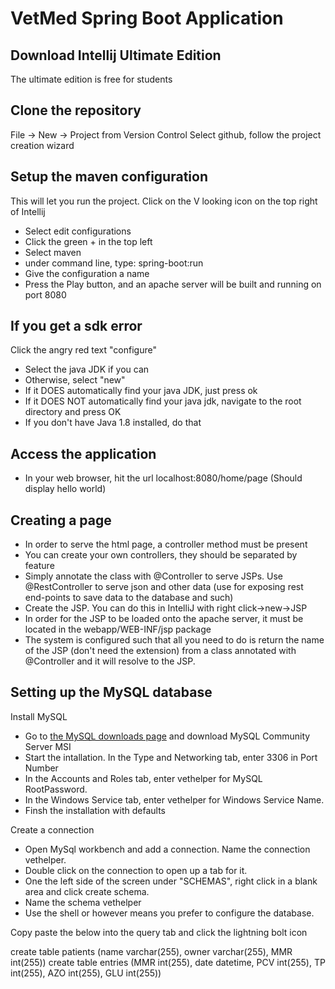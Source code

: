 # VetMed Spring Boot Application

## Download Intellij Ultimate Edition
The ultimate edition is free for students

## Clone the repository
File -> New -> Project from Version Control
    Select github, follow the project creation wizard
## Setup the maven configuration
This will let you run the project. Click on the  V  looking icon on the top right of Intellij
- Select edit configurations
- Click the green + in the top left
- Select maven
- under command line, type: spring-boot:run
- Give the configuration a name
- Press the Play button, and an apache server will be built and running on port 8080

## If you get a sdk error
Click the angry red text "configure" 
- Select the java JDK if you can
- Otherwise, select "new"
- If it DOES automatically find your java JDK, just press ok
- If it DOES NOT automatically find your java jdk, navigate to the root directory and press OK
- If you don't have Java 1.8 installed, do that

## Access the application
- In your web browser, hit the url localhost:8080/home/page (Should display hello world)

## Creating a page
- In order to serve the html page, a controller method must be present
- You can create your own controllers, they should be separated by feature
- Simply annotate the class with @Controller to serve JSPs. Use @RestController to serve json and other data (use for
exposing rest end-points to save data to the database and such)
- Create the JSP. You can do this in IntelliJ with right click->new->JSP
- In order for the JSP to be loaded onto the apache server, it must be located in the webapp/WEB-INF/jsp package
- The system is configured such that all you need to do is return the name of the JSP (don't need the extension) from a
class annotated with @Controller and it will resolve to the JSP.

## Setting up the MySQL database
Install MySQL
- Go to [the MySQL downloads page](http://dev.mysql.com/downloads) and download MySQL Community Server MSI
- Start the intallation. In the Type and Networking tab, enter 3306 in Port Number
- In the Accounts and Roles tab, enter vethelper for MySQL RootPassword.
- In the Windows Service tab, enter vethelper for Windows Service Name.
- Finsh  the installation with defaults

Create a connection
- Open MySql workbench and add a connection. Name the connection vethelper.
- Double click on the connection to open up a tab for it. 
- One the left side of the screen under "SCHEMAS", right click in a blank area and click create schema.
- Name the schema vethelper
- Use the shell or however means you prefer to configure the database. 

Copy paste the below into the query tab and click the lightning bolt icon

create table patients (name varchar(255), owner varchar(255), MMR int(255))
create table entries (MMR int(255), date datetime, PCV int(255), TP int(255), AZO int(255), GLU int(255))
